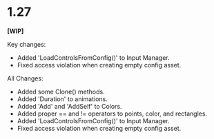 # 1.27

**[WIP]**

Key changes:

- Added 'LoadControlsFromConfig()' to Input Manager.
- Fixed access violation when creating empty config asset.

All Changes:

- Added some Clone() methods.
- Added 'Duration' to animations.
- Added 'Add' and 'AddSelf' to Colors.
- Added proper == and != operators to points, color, and rectangles.
- Added 'LoadControlsFromConfig()' to Input Manager.
- Fixed access violation when creating empty config asset.
